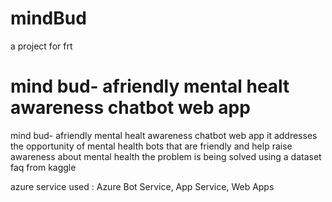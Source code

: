 # mindBud
a project for frt
<h1>mind bud- afriendly mental healt awareness chatbot web app</h1>
mind bud- afriendly mental healt awareness chatbot web app
it addresses the opportunity of mental health bots that are friendly and help raise awareness about mental health
the problem is being solved using a dataset faq from kaggle

azure service used :
Azure Bot Service, App Service, Web Apps
